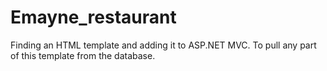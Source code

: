 # Emayne_restaurant
Finding an HTML template and adding it to ASP.NET MVC.
To pull any part of this template from the database.

